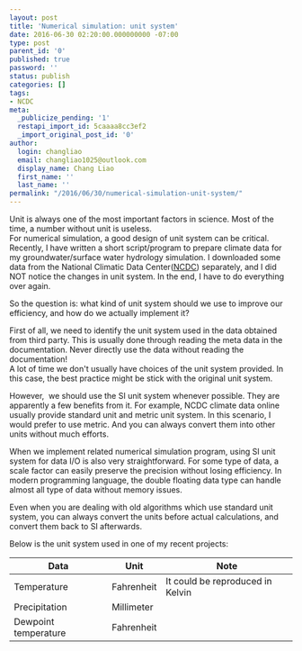 ```yaml
---
layout: post
title: 'Numerical simulation: unit system'
date: 2016-06-30 02:20:00.000000000 -07:00
type: post
parent_id: '0'
published: true
password: ''
status: publish
categories: []
tags:
- NCDC
meta:
  _publicize_pending: '1'
  restapi_import_id: 5caaaa8cc3ef2
  _import_original_post_id: '0'
author:
  login: changliao
  email: changliao1025@outlook.com
  display_name: Chang Liao
  first_name: ''
  last_name: ''
permalink: "/2016/06/30/numerical-simulation-unit-system/"
---
```

Unit is always one of the most important factors in science. Most of the time, a number without unit is useless.  
For numerical simulation, a good design of unit system can be critical.  
Recently, I have written a short script/program to prepare climate data for my groundwater/surface water hydrology simulation. I downloaded some data from the National Climatic Data Center([NCDC](http://www.ncdc.noaa.gov/)) separately, and I did NOT notice the changes in unit system. In the end, I have to do everything over again.

So the question is: what kind of unit system should we use to improve our efficiency, and how do we actually implement it?

First of all, we need to identify the unit system used in the data obtained from third party. This is usually done through reading the meta data in the documentation. Never directly use the data without reading the documentation!  
A lot of time we don't usually have choices of the unit system provided. In this case, the best practice might be stick with the original unit system.

However, &nbsp;we should use the SI unit system whenever possible. They are apparently a few benefits from it. For example, NCDC climate data online usually provide standard unit and metric unit system. In this scenario, I would prefer to use metric. And you can always convert them into other units without much efforts.

When we implement related numerical simulation program, using SI unit system for data I/O is also very straightforward. For some type of data, a scale factor can easily preserve the precision without losing efficiency. In modern programming language, the double floating data type can handle almost all type of data without memory issues.

Even when you are dealing with old algorithms which use standard unit system, you can always convert the units before actual calculations, and convert them back to SI afterwards.

Below is the unit system used in one of my recent projects:

| Data | Unit | Note |
| --- | --- | --- |
| Temperature | Fahrenheit | It could be reproduced in Kelvin |
| Precipitation | Millimeter | |
| Dewpoint temperature | Fahrenheit | |

